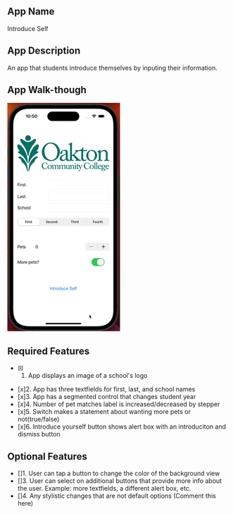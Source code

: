 ## App Name 

Introduce Self

## App Description

An app that students introduce themselves by inputing their information.

## App Walk-though

![x](https://github.com/kvistud/codepath-prework/blob/main/AppWalkThrough.gif) 

## Required Features
- [x] 1. App displays an image of a school's logo
* [x]2. App has three textfields for first, last, and school names
* [x]3. App has a segmented control that changes student year
* [x]4. Number of pet matches label is increased/decreased by stepper
* [x]5. Switch makes a statement about wanting more pets or not(true/false)
* [x]6. Introduce yourself button shows alert box with an introduciton and dismiss button
## Optional Features
* []1. User can tap a button to change the color of the background view
* []3. User can select on additional buttons that provide more info about the user. Example: more textfields, a different alert box, etc.
* []4. Any stylistic changes that are not default options (Comment this here)
